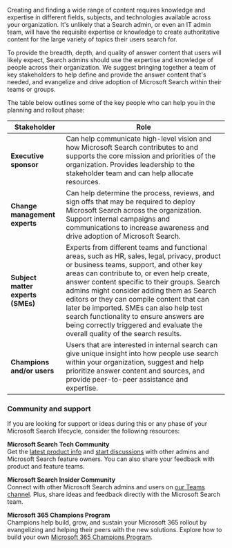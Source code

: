 Creating and finding a wide range of content requires knowledge and expertise in different fields, subjects, and technologies available across your organization. It's unlikely that a Search admin, or even an IT admin team, will have the requisite expertise or knowledge to create authoritative content for the large variety of topics their users search for.

To provide the breadth, depth, and quality of answer content that users will likely expect, Search admins should use the expertise and knowledge of people across their organization. We suggest bringing together a team of key stakeholders to help define and provide the answer content that's needed, and evangelize and drive adoption of Microsoft Search within their teams or groups.

The table below outlines some of the key people who can help you in the planning and rollout phase:

   | Stakeholder                 | Role |
   | ---------------------- | ------------------------- |
   | **Executive sponsor**                                        | Can help communicate high-level vision and how Microsoft Search contributes to and supports the core mission and priorities of the organization. Provides leadership to the stakeholder team and can help allocate resources. |
   | **Change management experts**                                               | Can help determine the process, reviews, and sign offs that may be required to deploy Microsoft Search across the organization. Support internal campaigns and communications to increase awareness and drive adoption of Microsoft Search.  |
   | **Subject matter experts (SMEs)** | Experts from different teams and functional areas, such as HR, sales, legal, privacy, product or business teams, support, and other key areas can contribute to, or even help create, answer content specific to their groups. Search admins might consider adding them as Search editors or they can compile content that can later be imported. SMEs can also help test search functionality to ensure answers are being correctly triggered and evaluate the overall quality of the search results. |
   | **Champions and/or users**                                         | Users that are interested in internal search can give unique insight into how people use search within your organization, suggest and help prioritize answer content and sources, and provide peer-to-peer assistance and expertise.

### Community and support

If you are looking for support or ideas during this or any phase of your Microsoft Search lifecycle, consider the following resources:

**Microsoft Search Tech Community**
<br/>Get the [latest product info](https://techcommunity.microsoft.com/t5/microsoft-search-blog/bg-p/IntelligentSearch_DiscoveryBlog) and [start discussions](https://techcommunity.microsoft.com/t5/microsoft-search/bd-p/MicrosoftSearch) with other admins and Microsoft Search feature owners. You can also share your feedback with product and feature teams.

**Microsoft Search Insider Community**
<br/>Connect with other Microsoft Search admins and users on [our Teams channel](https://microsoft.qualtrics.com/jfe/form/SV_8nLKNGWElIXrop0). Plus, share ideas and feedback directly with the Microsoft Search team.

**Microsoft 365 Champions Program**
<br/>Champions help build, grow, and sustain your Microsoft 365 rollout by evangelizing and helping their peers with the new solutions. Explore how to build your own [Microsoft 365 Champions Program](https://adoption.microsoft.com/become-a-champion/).
